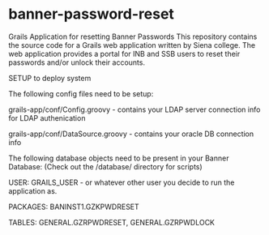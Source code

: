 # banner-password-reset
Grails Application for resetting Banner Passwords
This repository contains the source code for a Grails web application written by Siena college.
The web application provides a portal for INB and SSB users to reset their passwords and/or unlock their accounts.


SETUP to deploy system

The following config files need to be setup:

grails-app/conf/Config.groovy  - contains your LDAP server connection info for LDAP authenication

grails-app/conf/DataSource.groovy -  contains your oracle DB connection info

The following database objects need to be present in your Banner Database:
(Check out the /database/ directory for scripts)

USER: GRAILS_USER - or whatever other user you decide to run the application as.

PACKAGES: BANINST1.GZKPWDRESET

TABLES: GENERAL.GZRPWDRESET, GENERAL.GZRPWDLOCK


